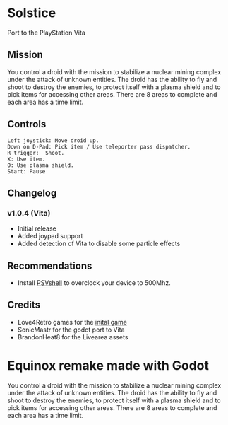 # Solstice 
Port to the PlayStation Vita

## Mission

You control a droid with the mission to stabilize a nuclear mining complex under the attack of unknown entities. The droid has the ability to fly and shoot to destroy the enemies, to protect itself with a plasma shield and to pick items for accessing other areas. There are 8 areas to complete and each area has a time limit.

## Controls
    Left joystick: Move droid up.
    Down on D-Pad: Pick item / Use teleporter pass dispatcher.
    R trigger:  Shoot.
    X: Use item.
    O: Use plasma shield.
    Start: Pause

## Changelog

### v1.0.4 (Vita)

- Initial release
- Added joypad support
- Added detection of Vita to disable some particle effects

## Recommendations

- Install [PSVshell](https://github.com/Electry/PSVshell/releases) to overclock your device to 500Mhz.

## Credits

- Love4Retro games for the [inital game](https://love4retro.itch.io/solstice)
- SonicMastr for the godot port to Vita
- BrandonHeat8 for the Livearea assets

Equinox remake made with Godot
==============================
You control a droid with the mission to stabilize a nuclear mining complex under the attack of unknown entities. The droid has the ability to fly and shoot to destroy the enemies, to protect itself with a plasma shield and to pick items for accessing other areas. There are 8 areas to complete and each area has a time limit.
